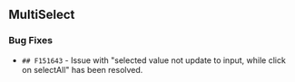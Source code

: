##  MultiSelect

###    Bug Fixes

- `## F151643` - Issue with "selected value not update to input, while click on selectAll" has been resolved.
